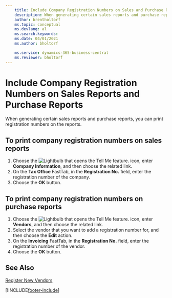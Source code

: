 ```yaml
---
    title: Include Company Registration Numbers on Sales and Purchase Reports
    description: When generating certain sales reports and purchase reports, you can print registration numbers on the reports.
    author: brentholtorf
    ms.topic: conceptual
    ms.devlang: al
    ms.search.keywords:
    ms.date: 04/01/2021
    ms.author: bholtorf

    ms.service: dynamics-365-business-central
    ms.reviewer: bholtorf
---
```

# Include Company Registration Numbers on Sales Reports and Purchase Reports
When generating certain sales reports and purchase reports, you can print registration numbers on the reports.  

## To print company registration numbers on sales reports  

1.  Choose the ![Lightbulb that opens the Tell Me feature.](../../media/ui-search/search_small.png "Tell me what you want to do") icon, enter **Company Information**, and then choose the related link.  
2.  On the **Tax Office** FastTab, in the **Registration No.** field, enter the registration number of the company.  
3.  Choose the **OK** button.  

## To print company registration numbers on purchase reports  

1.  Choose the ![Lightbulb that opens the Tell Me feature.](../../media/ui-search/search_small.png "Tell me what you want to do") icon, enter **Vendors**, and then choose the related link.  
2.  Select the vendor that you want to add a registration number for, and then choose the **Edit** action.  
3.  On the **Invoicing** FastTab, in the **Registration No.** field, enter the registration number of the vendor.  
4.  Choose the **OK** button.  

## See Also  
[Register New Vendors](../../purchasing-how-register-new-vendors.md)


[!INCLUDE[footer-include](../../includes/footer-banner.md)]